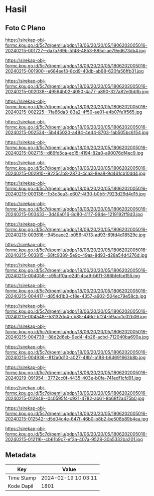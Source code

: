 # Hasil

## Foto C Plano

https://sirekap-obj-formc.kpu.go.id/5c7d/pemilu/pdpr/18/06/20/20/05/1806202005016-20240215-001727--da7a769b-5f48-4853-885d-ae79ed673db4.jpg

https://sirekap-obj-formc.kpu.go.id/5c7d/pemilu/pdpr/18/06/20/20/05/1806202005016-20240215-001900--e684eef3-8cd9-40db-ab68-620fa56ffb31.jpg

https://sirekap-obj-formc.kpu.go.id/5c7d/pemilu/pdpr/18/06/20/20/05/1806202005016-20240215-002038--49564b02-4050-4a77-a890-327a82e0bb1b.jpg

https://sirekap-obj-formc.kpu.go.id/5c7d/pemilu/pdpr/18/06/20/20/05/1806202005016-20240215-002225--7fa66da3-83a2-4f50-ae01-e4b07fe1f565.jpg

https://sirekap-obj-formc.kpu.go.id/5c7d/pemilu/pdpr/18/06/20/20/05/1806202005016-20240215-002534--5b445020-a484-4e44-8703-1ab505bc6154.jpg

https://sirekap-obj-formc.kpu.go.id/5c7d/pemilu/pdpr/18/06/20/20/05/1806202005016-20240215-002715--d66fd5ca-ec15-4194-82a0-a90076df4ec9.jpg

https://sirekap-obj-formc.kpu.go.id/5c7d/pemilu/pdpr/18/06/20/20/05/1806202005016-20240215-002910--9225c1b8-2870-4ca3-8ea8-9d461cb10dd4.jpg

https://sirekap-obj-formc.kpu.go.id/5c7d/pemilu/pdpr/18/06/20/20/05/1806202005016-20240215-003136--1b3c3ea3-e607-4f30-b0b5-7923d29d4d15.jpg

https://sirekap-obj-formc.kpu.go.id/5c7d/pemilu/pdpr/18/06/20/20/05/1806202005016-20240215-003433--3d49a016-8d80-4117-994e-1219192ff8d3.jpg

https://sirekap-obj-formc.kpu.go.id/5c7d/pemilu/pdpr/18/06/20/20/05/1806202005016-20240215-003616--945caec2-b056-47f3-ad93-69fd4d18529c.jpg

https://sirekap-obj-formc.kpu.go.id/5c7d/pemilu/pdpr/18/06/20/20/05/1806202005016-20240215-003815--68fc9389-5e9c-49aa-8d93-d28a54d4276d.jpg

https://sirekap-obj-formc.kpu.go.id/5c7d/pemilu/pdpr/18/06/20/20/05/1806202005016-20240215-004058--c95cff0a-e2df-4ca9-b6f1-366bfefce155.jpg

https://sirekap-obj-formc.kpu.go.id/5c7d/pemilu/pdpr/18/06/20/20/05/1806202005016-20240215-004417--d854d1b3-cf8e-4357-a902-504ec79e58cb.jpg

https://sirekap-obj-formc.kpu.go.id/5c7d/pemilu/pdpr/18/06/20/20/05/1806202005016-20240215-004548--53132dc4-cb85-446d-bf24-59aac1c02b06.jpg

https://sirekap-obj-formc.kpu.go.id/5c7d/pemilu/pdpr/18/06/20/20/05/1806202005016-20240215-004739--88d2d6eb-9ed4-4b26-acbd-712040ba690a.jpg

https://sirekap-obj-formc.kpu.go.id/5c7d/pemilu/pdpr/18/06/20/20/05/1806202005016-20240215-004936--812a0d10-a027-48b1-a188-b64691663b8b.jpg

https://sirekap-obj-formc.kpu.go.id/5c7d/pemilu/pdpr/18/06/20/20/05/1806202005016-20240219-091954--3772cc0f-4435-403e-b0fa-741edf1cfd91.jpg

https://sirekap-obj-formc.kpu.go.id/5c7d/pemilu/pdpr/18/06/20/20/05/1806202005016-20240215-012849--0c0595f4-c921-4782-ab61-8b68f2a475b0.jpg

https://sirekap-obj-formc.kpu.go.id/5c7d/pemilu/pdpr/18/06/20/20/05/1806202005016-20240215-012542--d5d04c4e-647f-46b0-b8b2-be508b89b4ea.jpg

https://sirekap-obj-formc.kpu.go.id/5c7d/pemilu/pdpr/18/06/20/20/05/1806202005016-20240215-012116--cb61b9c7-ef3a-407a-9528-30a5332ba201.jpg


## Metadata

| Key        | Value               |
| ---------- | ------------------- |
| Time Stamp | 2024-02-19 10:03:11 |
| Kode Dapil | 1801                |



